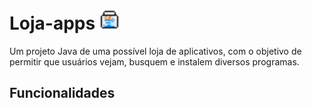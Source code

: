 # Loja-apps <img src="./assets/icons/store.png?raw=true" width="32">

Um projeto Java de uma possível loja de aplicativos, com o objetivo de permitir que usuários vejam, busquem e instalem diversos programas.

## Funcionalidades

